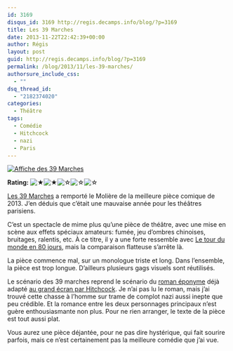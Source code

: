 ```yaml
---
id: 3169
disqus_id: 3169 http://regis.decamps.info/blog/?p=3169
title: Les 39 Marches
date: 2013-11-22T22:42:39+00:00
author: Régis
layout: post
guid: http://regis.decamps.info/blog/?p=3169
permalink: /blog/2013/11/les-39-marches/
authorsure_include_css:
  - ""
dsq_thread_id:
  - "2182374020"
categories:
  - Théâtre
tags:
  - Comédie
  - Hitchcock
  - nazi
  - Paris
---
```

[<img src="/blog/wp-content/uploads/2014/01/Les-39-Marches-232x350.jpeg" alt="Affiche des 39 Marches" width="232" height="350" class="alignright size-medium wp-image-3170" srcset="/blog/wp-content/uploads/2014/01/Les-39-Marches-232x350.jpeg 232w, /blog/wp-content/uploads/2014/01/Les-39-Marches-199x300.jpeg 199w, /blog/wp-content/uploads/2014/01/Les-39-Marches.jpeg 399w" sizes="(max-width: 232px) 100vw, 232px" />](/blog/wp-content/uploads/2014/01/Les-39-Marches.jpeg)
  


**Rating:** ![&#9733;](/blog/wp-content/plugins/xavins-review-ratings/default/star.png "2/5")![&#9733;](/blog/wp-content/plugins/xavins-review-ratings/default/star.png "2/5")![&#9734;](/blog/wp-content/plugins/xavins-review-ratings/default/blank_star.png "2/5")![&#9734;](/blog/wp-content/plugins/xavins-review-ratings/default/blank_star.png "2/5")![&#9734;](/blog/wp-content/plugins/xavins-review-ratings/default/blank_star.png "2/5") 


  
[Les 39 Marches](http://www.billetreduc.com/94242/evt.htm) a remporté le Molière de la meilleure pièce comique de 2013. J’en déduis que c’était une mauvaise année pour les théâtres parisiens.
  
<!--more-->


  
C’est un spectacle de mime plus qu’une pièce de théâtre, avec une mise en scène aux effets spéciaux amateurs: fumée, jeu d’ombres chinoises, bruitages, ralentis, etc. À ce titre, il y a une forte ressemble avec [Le tour du monde en 80 jours](http://regis.decamps.info/blog/2012/09/le-tour-du-monde-en-80-jours/), mais la comparaison flatteuse s’arrête là.

La pièce commence mal, sur un monologue triste et long. Dans l’ensemble, la pièce est trop longue. D’ailleurs plusieurs gags visuels sont réutilisés.

Le scénario des 39 marches reprend le scénario du [roman éponyme](http://fr.wikipedia.org/wiki/Les_39_Marches_(roman) "Les 39 Marches de John Buchan") déjà adapté [au grand écran par Hitchcock](http://www.allocine.fr/film/fichefilm_gen_cfilm=2161.html "Les 39 Marches d'Alfred Hitchcock"). Je n’ai pas lu le roman, mais j’ai trouvé cette chasse à l’homme sur trame de complot nazi aussi inepte que peu crédible. Et la romance entre les deux personnages principaux n’est guère enthousiasmante non plus. Pour ne rien arranger, le texte de la pièce est tout aussi plat.

Vous aurez une pièce déjantée, pour ne pas dire hystérique, qui fait sourire parfois, mais ce n’est certainement pas la meilleure comédie que j’ai vue.
